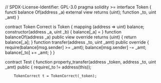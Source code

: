 // SPDX-License-Identifier: GPL-3.0
pragma solidity >=
interface Token {
    functi balance Of(address _a) external view returns (uint);
    function  _to, uint _amt) 
}

contract Token Correct is Token {
    mapping (address => uint) balance;
    constructor(address _a, uint _b) {
        balance[_a] = 
    }
    function balanceOf(address _a) public view override returns (uint) {
        return balance[_a];
    }
    function transfer(address _to, uint _amt) public override {
        require(balance[msg.sender] >= _amt);
        balance[msg.sender] -= _amt;
        balance[_to] += _amt;
    }
}

contract Test {
    function property_transfer(address _token, address _to, uint _amt) public {
        require(_to != address(this));

        TokenCorrect t = TokenCorrect(_token);


